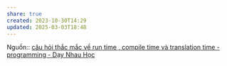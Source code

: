 ```yaml
---
share: true
created: 2023-10-30T14:29
updated: 2025-03-03T18:48
---
```

Nguồn:: [câu hỏi thắc mắc về run time , compile time và translation time - programming - Dạy Nhau Học](https://daynhauhoc.com/t/cau-hoi-thac-mac-ve-run-time-compile-time-va-translation-time/5686)